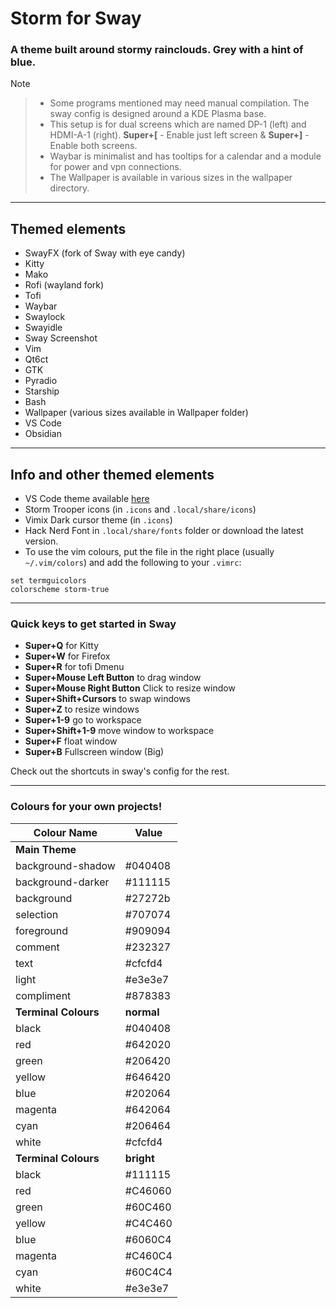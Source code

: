 # Storm for Sway

### A theme built around stormy rainclouds. Grey with a hint of blue.


Note
> - Some programs mentioned may need manual compilation. The sway config is designed around a KDE Plasma base.
> - This setup is for dual screens which are named DP-1 (left) and HDMI-A-1 (right). **Super+[** - Enable just left screen & **Super+]** - Enable both screens.
> - Waybar is minimalist and has tooltips for a calendar and a module for power and vpn connections.
> - The Wallpaper is available in various sizes in the wallpaper directory.
>
>

---

## Themed elements

- SwayFX (fork of Sway with eye candy)
- Kitty
- Mako
- Rofi (wayland fork)
- Tofi
- Waybar
- Swaylock
- Swayidle
- Sway Screenshot
- Vim
- Qt6ct
- GTK
- Pyradio
- Starship
- Bash
- Wallpaper (various sizes available in Wallpaper folder)
- VS Code
- Obsidian

---

## Info and other themed elements

- VS Code theme available [here](https://marketplace.visualstudio.com/items?itemName=JackdawDev.storm-darktheme&ssr=false)
- Storm Trooper icons (in `.icons` and `.local/share/icons`)
- Vimix Dark cursor theme (in `.icons`)
- Hack Nerd Font in `.local/share/fonts` folder or download the latest version. 
- To use the vim colours, put the file in the right place (usually `~/.vim/colors`) and add the following to your `.vimrc`:
```text
set termguicolors
colorscheme storm-true
```
---

### Quick keys to get started in Sway

- **Super+Q** for Kitty
- **Super+W** for Firefox
- **Super+R** for tofi Dmenu
- **Super+Mouse Left Button** to drag window
- **Super+Mouse Right Button** Click to resize window
- **Super+Shift+Cursors** to swap windows
- **Super+Z** to resize windows
- **Super+1-9** go to workspace
- **Super+Shift+1-9** move window to workspace
- **Super+F** float window
- **Super+B** Fullscreen window (Big)

Check out the shortcuts in sway's config for the rest.

---

### Colours for your own projects!

| Colour Name | Value |
| --- | --- |
| **Main Theme** | |
| background-shadow | \#040408 |
| background-darker | \#111115 |
| background| \#27272b |
| selection | \#707074 |
| foreground | \#909094 |
| comment | \#232327 |
| text | \#cfcfd4 |
| light | \#e3e3e7 |
| compliment | \#878383 |
| **Terminal Colours** | **normal** |
| black | \#040408 |
| red | \#642020 |
| green | \#206420 |
| yellow | \#646420 |
| blue | \#202064 |
| magenta | \#642064 |
| cyan | \#206464 |
| white | \#cfcfd4 |
| **Terminal Colours** | **bright** |
| black | \#111115 |
| red | \#C46060 |
| green | \#60C460 |
| yellow | \#C4C460 |
| blue | \#6060C4 |
| magenta | \#C460C4 |
| cyan | \#60C4C4 |
| white | \#e3e3e7 |